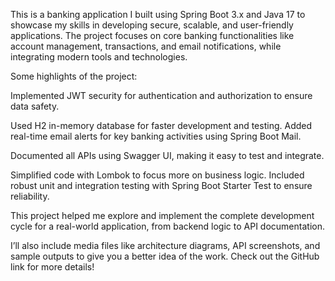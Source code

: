 This is a banking application I built using Spring Boot 3.x and Java 17 to showcase my skills in developing secure, scalable, and user-friendly applications. The project focuses on core banking functionalities like account management, transactions, and email notifications, while integrating modern tools and technologies.

Some highlights of the project:

Implemented JWT security for authentication and authorization to ensure data safety.

Used H2 in-memory database for faster development and testing.
Added real-time email alerts for key banking activities using Spring Boot Mail.

Documented all APIs using Swagger UI, making it easy to test and integrate.

Simplified code with Lombok to focus more on business logic. Included robust unit and integration testing with Spring Boot Starter Test to ensure reliability.

This project helped me explore and implement the complete development cycle for a real-world application, from backend logic to API documentation.

I’ll also include media files like architecture diagrams, API screenshots, and sample outputs to give you a better idea of the work. Check out the GitHub link for more details!
